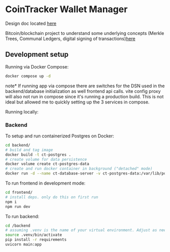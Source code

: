# CoinTracker Wallet Manager

Design doc located [here](design.md)


Bitcoin/blockchain project to understand some underlying concepts (Merkle Trees, Communal Ledgers, digital signing of transactions)[here](https://github.com/lf-hernandez/bitcoinplayground/tree/main)

## Development setup

Running via Docker Compose:

```bash
docker compose up -d
```

note*
If running app via compose there are switches for the DSN used in the backend/database initialization 
as well frontend api calls. vite config proxy will also not run in compose since it's running
a production build. This is not ideal but allowed me to quickly setting up the 3 services in compose.

Running locally:

### Backend

To setup and run containerized Postgres on Docker:

```bash
cd backend/
# build and tag image
docker build -t ct-postgres .
# create volume for data persistence 
docker volume create ct-postgres-data
# create and run docker container in background ("detached" mode)
docker run -d --name ct-database-server -v ct-postgres-data:/var/lib/postgresql/data -p 5432:5432 ct-postgres
```

To run frontend in development mode:

```bash
cd frontend/
# install deps. only do this on first run
npm i 
npm run dev
```

To run backend:

```bash
cd /backend
# assuming .venv is the name of your virtual environment. Adjust as needed
source .venv/bin/activate
pip install -r requirements
uvicorn main:app
```
